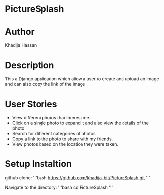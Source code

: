 # PictureSplash

# Author
Khadija Hassan

# Description
This a Django application which allow a user to create and upload an image and can also copy the link of the image

# User Stories
* View different photos that interest me.
* Click on a single photo to expand it and also view the details of the photo
* Search for different categories of photos
* Copy a link to the photo to share with my friends.
* View photos based on the location they were taken.

# Setup Instaltion

github clone:
'''bash
https://github.com/khadija-bit/PictureSplash.git
'''

Navigate to the directory:
'''bash
cd PictureSplash
'''





